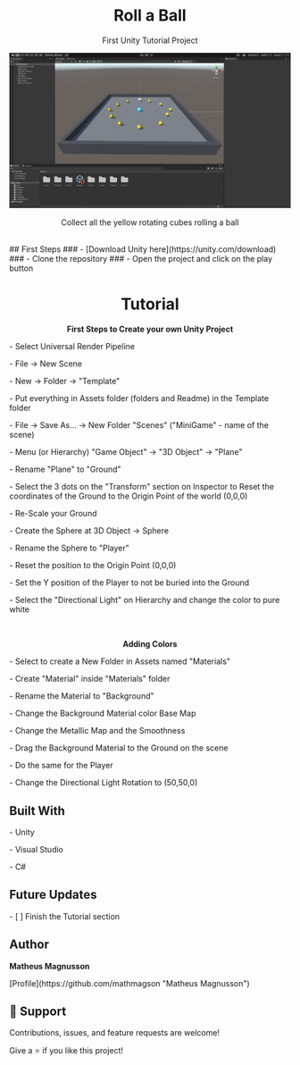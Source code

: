<h1 align="center">Roll a Ball</h1>
<p align="center">First Unity Tutorial Project</p>

![Unity screenshot](./gameprint.png)
<p align="center">Collect all the yellow rotating cubes rolling a ball</p>

<br>
## First Steps
### - [Download Unity here](https://unity.com/download)
### - Clone the repository
### - Open the project and click on the play button

<br>
<h1 align="center">Tutorial</h1>
<p align="center"><b>First Steps to Create your own Unity Project</b></p>
<p>- Select Universal Render Pipeline</p>
<p>- File -> New Scene</p>
<p>- New -> Folder -> "Template"</p>
<p>- Put everything in Assets folder (folders and Readme) in the Template folder</p>
<p>- File -> Save As... -> New Folder "Scenes" ("MiniGame" - name of the scene)</p>
<p>- Menu (or Hierarchy) "Game Object" -> "3D Object" -> "Plane"</p>
<p>- Rename "Plane" to "Ground"</p>
<p>- Select the 3 dots on the "Transform" section on Inspector to Reset the coordinates of the Ground to the Origin Point of the world (0,0,0)</p>
<p>- Re-Scale your Ground</p>
<p>- Create the Sphere at 3D Object -> Sphere</p>
<p>- Rename the Sphere to "Player"</p>
<p>- Reset the position to the Origin Point (0,0,0)</p>
<p>- Set the Y position of the Player to not be buried into the Ground</p>
<p>- Select the "Directional Light" on Hierarchy and change the color to pure white</p>
<br>
<p align="center"><b>Adding Colors</b></p>
<p>- Select to create a New Folder in Assets named "Materials"</p>
<p>- Create "Material" inside "Materials" folder</p>
<p>- Rename the Material to "Background"</p>
<p>- Change the Background Material color Base Map</p>
<p>- Change the Metallic Map and the Smoothness</p>
<p>- Drag the Background Material to the Ground on the scene</p>
<p>- Do the same for the Player</p>
<p>- Change the Directional Light Rotation to (50,50,0)</p>

## Built With
<p>- Unity</p>
<p>- Visual Studio</p>
<p>- C#</p>

## Future Updates
<p>- [ ] Finish the Tutorial section</p>

## Author

**Matheus Magnusson**
<p>[Profile](https://github.com/mathmagson "Matheus Magnusson")</p>

## 🤝 Support
Contributions, issues, and feature requests are welcome!

Give a ⭐️ if you like this project!